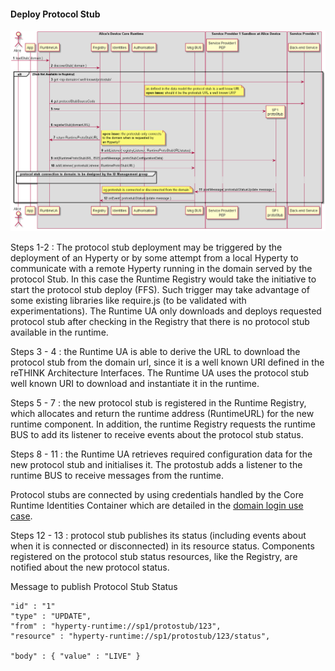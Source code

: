 #### Deploy Protocol Stub

<!--
@startuml "deploy-protostub.png"

autonumber

!define SHOW_RuntimeA

!define SHOW_AppAtRuntimeA

!define SHOW_CoreRuntimeA
!define SHOW_MsgBUSAtRuntimeA
!define SHOW_RegistryAtRuntimeA
!define SHOW_IdentitiesAtRuntimeA
!define SHOW_AuthAtRuntimeA
!define SHOW_CoreAgentAtRuntimeA

!define SHOW_SP1SandboxAtRuntimeA
!define SHOW_Protostub1AtRuntimeA
!define SHOW_ServiceProvider1RouterAtRuntimeA

!define SHOW_SP1

!include ../runtime_objects.plantuml

-> RunUA@A : loadStub( domain )

RunUA@A -> RunReg@A : discoverStub( domain )

alt Stub Not Available in Registry

	RunUA@A -> SP1 : get <sp-domain>/.well-known/protostub/

		note over BUS@A
			as defined in the data model the protocol stub is a well know URI.
			**open issue:** should it be the protostub URL a well known URI?
		end note

	RunUA@A -> SP1 : get protocolStubSourceCode

	create Proto1@A
	RunUA@A -> Proto1@A : new

	RunUA@A -> RunReg@A : registerStub(domainURL)

	RunUA@A <- RunReg@A : return RuntimeProtoStubURL

	note right
		**open issue:** the protostub only connects
		to the domain when is requested by 
		an Hyperty?
	end note

	RunReg@A -> BUS@A : addListener( registryListener, RuntimeProtoStubURL\status)

	RunUA@A -> Proto1@A : init(RuntimeProtoStubURL, BUS.postMessage, protoStubConfigurationData)

	BUS@A <- RunUA@A : addListener( protostubListener, RuntimeProtoStubURL)

	group protocol stub connection to domain: to be designed by the ID Management group

	...

	end group

	Proto1@A -> BUS@A : postMessage( protostubStatusUpdate message )


	note left
		eg protostub is connected or disconnected from the domain
	end note

	BUS@A -> RunReg@A : onEvent( protostubStatusUpdate message )

end

@enduml
-->

![Deploy Protocol Stub](deploy-protostub.png)

Steps 1-2 : The protocol stub deployment may be triggered by the deployment of an Hyperty or by some attempt from a local Hyperty to communicate with a remote Hyperty running in the domain served by the protocol Stub. In this case the Runtime Registry would take the initiative to start the protocol stub deploy (FFS). Such trigger may take advantage of some existing libraries like require.js (to be validated with experimentations). The Runtime UA only downloads and deploys requested protocol stub after checking in the Registry that there is no protocol stub available in the runtime.

Steps 3 - 4 : the Runtime UA is able to derive the URL to download the protocol stub from the domain url, since it is a well known URI defined in the reTHINK Architecture Interfaces. The Runtime UA uses the protocol stub well known URI to download and instantiate it in the runtime.

Steps 5 - 7 : the new protocol stub is registered in the Runtime Registry, which allocates and return the runtime address (RuntimeURL) for the new runtime component. In addition, the runtime Registry requests the runtime BUS to add its listener to receive events about the protocol stub status.

Steps 8 - 11 : the Runtime UA retrieves required configuration data for the new protocol stub and initialises it. The protostub adds a listener to the runtime BUS to receive messages from the runtime.

Protocol stubs are connected by using credentials handled by the Core Runtime Identities Container which are detailed in the [domain login use case](../identity-management/domain-login.md).

Steps 12 - 13 : protocol stub publishes its status (including events about when it is connected or disconnected) in its resource status. Components registered on the protocol stub status resources, like the Registry, are notified about the new protocol status. 

Message to publish Protocol Stub Status

```
"id" : "1"
"type" : "UPDATE",
"from" : "hyperty-runtime://sp1/protostub/123",
"resource" : "hyperty-runtime://sp1/protostub/123/status",

"body" : { "value" : "LIVE" }
```

